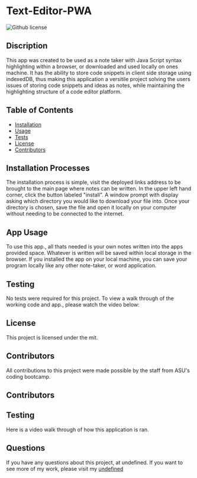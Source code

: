 # Text-Editor-PWA
 ![Github license](https://img.shields.io/badge/license-mit-blue.svg)

## Discription
This app was created to be used as a note taker with Java Script syntax highlighting within a browser, or downloaded and used locally on ones machine. It has the ability to store code snippets in client side storage using indexedDB, thus making this application a versitile project solving the users issues of storing code snippets and ideas as notes, while maintaining the highlighting structure of a code editor platform.

## Table of Contents

- [Installation](#installation-processes)
- [Usage](#app-usage)
- [Tests](#testing)
- [License](#license)
- [Contributors](#contributors)

## Installation Processes
The installation process is simple, visit the deployed links address to be brought to the main page where notes can be written. In the upper left hand corner, click the button labeled "install". A window prompt with display asking which directory you would like to download your file into. Once your directory is chosen, save the file and open it locally on your computer without needing to be connected to the internet.

## App Usage
To use this app., all thats needed is your own notes written into the apps provided space. Whatever is written will be saved within local storage in the browser. If you installed the app on your local machine, you can save your program locally like any other note-taker, or word application.

## Testing
No tests were required for this project. To view a walk through of the working code and app., please watch the video below: 

## License
This project is licensed under the mit.

## Contributors
All contributions to this project were made possible by the staff from ASU's coding bootcamp.

## Contributors


## Testing
Here is a video walk through of how this application is ran.

## Questions
If you have any questions about this project, at undefined. If you want to see more of my work, please visit my [undefined](https://github.com/undefined)
